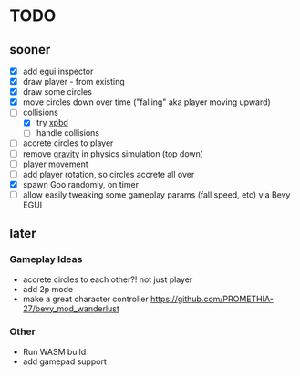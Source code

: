 # TODO

## sooner

- [x] add egui inspector
- [x] draw player - from existing
- [x] draw some circles
- [x] move circles down over time ("falling" aka player moving upward)
- [ ] collisions
  - [x] try [xpbd](https://github.com/Jondolf/bevy_xpbd)
  - [ ] handle collisions
- [ ] accrete circles to player
- [ ] remove [gravity](https://docs.rs/bevy_xpbd_2d/latest/bevy_xpbd_2d/resources/struct.Gravity.html) in physics simulation (top down)
- [ ] player movement
- [ ] add player rotation, so circles accrete all over
- [x] spawn Goo randomly, on timer
- [ ] allow easily tweaking some gameplay params (fall speed, etc) via Bevy EGUI

## later

### Gameplay Ideas

- accrete circles to each other?! not just player
- add 2p mode
- make a great character controller https://github.com/PROMETHIA-27/bevy_mod_wanderlust

### Other

- Run WASM build
- add gamepad support
